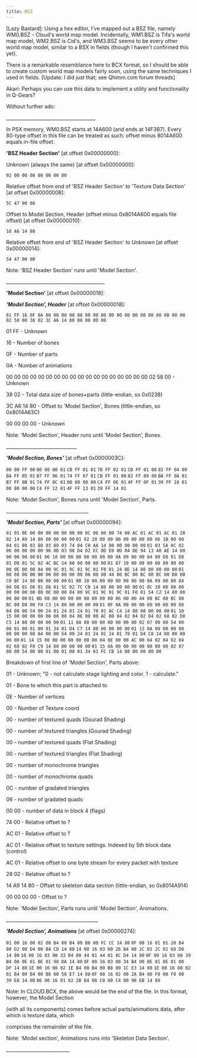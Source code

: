 ```yaml
---
title: BSZ
---
```


\[Lazy Bastard\]: Using a hex editor, I've mapped out a BSZ file, namely WM0.BSZ - Cloud's world map model. Incidentally, WM1.BSZ is Tifa's world map model, WM2.BSZ is Cid's, and WM3.BSZ seems to be every other world map model, similar to a BSX in fields (though I haven't confirmed this yet).

There is a remarkable resemblance here to BCX format, so I should be able to create custom world map models fairly soon, using the same techniques I used in fields. \[Update: I did just that; see Qhimm.com forum threads\]

Akari: Perhaps you can use this data to implement a utility and functionality in Q-Gears?

Without further ado:

\_\_\_\_\_\_\_\_\_\_\_\_\_\_\_\_\_\_\_\_\_\_\_\_\_\_\_\_\_\_\_\_\_\_\_\_\_\_

In PSX memory, WM0.BSZ starts at 14A600 (and ends at 14F3B7). Every 80-type offset in this file can be treated as such: offset minus 8014A600 equals in-file offset.

<b>'BSZ Header Section'</b> \[at offset 0x00000000\]:

Unknown (always the same) \[at offset 0x00000000\]:

`02 00 00 00 08 00 00 00`

Relative offset from end of 'BSZ Header Section' to 'Texture Data Section' \[at offset 0x00000008\]:

`5C 47 00 00`

Offset to Model Section, Header (offset minus 0x8014A600 equals file offset) \[at offset 0x00000010\]:

`18 A6 14 80`

Relative offset from end of 'BSZ Header Section' to Unknown \[at offset 0x00000014\]:

`54 47 00 00`

Note: 'BSZ Header Section' runs until 'Model Section'.

\_\_\_\_\_\_\_\_\_\_\_\_\_\_\_\_\_\_\_\_\_\_\_\_\_\_\_\_\_\_\_\_\_\_\_\_\_\_\_\_\_\_

<b>'Model Section'</b> \[at offset 0x00000018\]:

<b><i>'Model Section', Header</i></b> \[at offset 0x00000018\]:

`01 FF 16 0F 0A 00 00 00 00 00 00 00 00 00 00 00 00 00 00 00 00 00 00 02 58 00 38 02 3C A6 14 80 00 00 00 00`

01 FF - Unknown

16 - Number of bones

0F - Number of parts

0A - Number of animations

00 00 00 00 00 00 00 00 00 00 00 00 00 00 00 00 00 00 02 58 00 - Unknown

38 02 - Total data size of bones+parts (little-endian, so 0x0238)

3C A6 14 80 - Offset to 'Model Section', Bones (little-endian, so 0x8014A63C)

00 00 00 00 - Unknown

Note: 'Model Section', Header runs until 'Model Section', Bones.

\_\_\_\_\_\_\_\_\_\_\_\_\_\_\_\_\_\_\_\_\_\_\_\_\_\_\_\_\_\_

<b><i>'Model Section, Bones'</i></b> \[at offset 0x0000003C\]:

`00 00 FF 00` `00 00 00 01` `CB FF 01 01` `7B FF 02 01` `CB FF 01 00` `82 FF 04 00` `BA FF 05 01` `B7 FF 06 01` `74 FF 07 01` `CB FF 01 00` `82 FF 09 00` `BA FF 0A 01` `B7 FF 0B 01` `74 FF 0C 01` `00 00 00 00` `C4 FF 0E 01` `4F FF 0F 01` `39 FF 10 01` `00 00 00 00` `C4 FF 12 01` `4F FF 13 01` `39 FF 14 01`

Note: 'Model Section', Bones runs until 'Model Section', Parts.

\_\_\_\_\_\_\_\_\_\_\_\_\_\_\_\_\_\_\_\_\_\_\_\_\_\_\_\_\_\_\_\_\_\_\_

<b><i>'Model Section, Parts'</i></b> \[at offset 0x00000094\]:

`01 01 0E 00 00 00 00 00 00 00 0C 06 00 00 74 00 AC 01 AC 01 AC 01 28 02 14 A9 14 80 00 00 00 00` `01 02 20 00 00 00 00 00 00 00 06 1B 00 00 04 01 80 03 80 03 80 03 74 04 C0 AA 14 80 00 00 00 00` `01 03 5A 0C 02 06 00 00 00 00 96 0D 03 08 D4 02 EC 0D E0 0D 04 0E 94 13 40 AE 14 80 00 00 00 00` `01 06 10 00 00 00 00 00 00 00 0A 09 00 00 84 00 D8 01 D8 01 D8 01 5C 02 4C BC 14 80 00 00 00 00` `01 07 10 00 00 00 00 00 00 00 00 0E 00 00 84 00 9C 01 9C 01 9C 01 F8 01 24 BE 14 80 00 00 00 00` `01 08 08 00 00 00 00 00 00 00 00 06 00 00 44 00 BC 00 BC 00 BC 00 D8 00 C0 BF 14 80 00 00 00 00` `01 0B 10 00 00 00 00 00 00 00 0A 09 00 00 84 00 D8 01 D8 01 D8 01 5C 02 7C C0 14 80 00 00 00 00` `01 0C 10 00 00 00 00 00 00 00 00 0E 00 00 84 00 9C 01 9C 01 9C 01 F8 01 54 C2 14 80 00 00 00 00` `01 0D 08 00 00 00 00 00 00 00 00 06 00 00 44 00 BC 00 BC 00 BC 00 D8 00 F0 C3 14 80 00 00 00 00` `01 0F 0A 00 00 00 00 00 00 00 08 04 00 00 54 00 24 01 24 01 24 01 70 01 AC C4 14 80 00 00 00 00` `01 10 15 00 00 00 00 00 00 00 04 0E 00 00 AC 00 04 02 04 02 04 02 68 02 D0 C5 14 80 00 00 00 00` `01 11 0A 00 00 00 00 00 00 00 02 07 00 00 54 00 00 01 00 01 00 01 34 01 D4 C7 14 80 00 00 00 00` `01 13 0A 00 00 00 00 00 00 00 08 04 00 00 54 00 24 01 24 01 24 01 70 01 D4 C8 14 80 00 00 00 00` `01 14 15 00 00 00 00 00 00 00 04 0E 00 00 AC 00 04 02 04 02 04 02 68 02 F8 C9 14 80 00 00 00 00` `01 15 0A 00 00 00 00 00 00 00 02 07 00 00 54 00 00 01 00 01 00 01 34 01 FC CB 14 80 00 00 00 00`

Breakdown of first line of 'Model Section', Parts above:

01 - Unknown; "0 - not calculate stage lighting and color. 1 - calculate."

01 - Bone to which this part is attached to

0E - Number of vertices

00 - Number of Texture coord

00 - number of textured quads (Gourad Shading)

00 - number of textured triangles (Gourad Shading)

00 - number of textured quads (Flat Shading)

00 - number of textured triangles (Flat Shading)

00 - number of monochrome triangles

00 - number of monochrome quads

0C - number of gradated triangles

06 - number of gradated quads

00 00 - number of data in block 4 (flags)

74 00 - Relative offset to ?

AC 01 - Relative offset to ?

AC 01 - Relative offset to texture settings. Indexed by 5th block data (control)

AC 01 - Relative offset to one byte stream for every packet with texture

28 02 - Relative offset to ?

14 A9 14 80 - Offset to skeleton data section (little-endian, so 0x8014A914)

00 00 00 00 - Offset to ?

Note: 'Model Section', Parts runs until 'Model Section', Animations.

\_\_\_\_\_\_\_\_\_\_\_\_\_\_\_\_\_\_\_\_\_\_\_\_\_\_\_\_\_\_\_\_\_\_\_\_\_\_\_

<b><i>'Model Section', Animations</i></b> \[at offset 0x00000274\]:

`01 00 16 00 02 00 B4 00 B4 00 B8 00 FC CC 14 80` `0F 00 16 01 01 20 B4 00 D2 00 D4 00 B4 CD 14 80` `14 00 16 03 00 26 B4 00 2C 01 2C 01 68 D0 14 80` `18 00 16 03 00 33 B4 00 44 01 44 01 8C D4 14 80` `0F 00 16 03 00 39 B4 00 0E 01 0E 01 98 DA 14 80` `0F 00 16 03 00 34 B4 00 0E 01 0E 01 00 DF 14 80` `1E 00 16 00 02 1E B4 00 B4 00 B8 00 1C E3 14 80` `1E 00 16 00 02 01 B4 00 B4 00 B8 00 58 E7 14 80` `0F 00 16 02 00 2A B4 00 F0 00 F0 00 30 E8 14 80` `06 00 16 01 02 2B B4 00 C0 00 C4 00 98 EB 14 80`

Note: In CLOUD.BCX, the above would be the end of the file. In this format, however, the Model Section

(with all its components) comes before actual parts/animations data, after which is texture data, which

comprises the remainder of the file.

Note: 'Model section', Animations runs into 'Skeleton Data Section'.

\_\_\_\_\_\_\_\_\_\_\_\_\_\_\_\_\_\_\_\_\_\_\_\_\_\_\_
